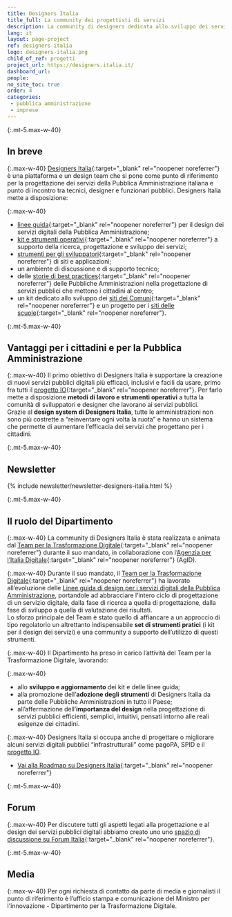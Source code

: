 ```yaml
---
title: Designers Italia
title_full: La community dei progettisti di servizi
description: La community di designers dedicata allo sviluppo dei servizi pubblici digitali in Italia
lang: it
layout: page-project
ref: designers-italia
logo: designers-italia.png
child_of_ref: progetti
project_url: https://designers.italia.it/
dashboard_url:
people:
no_site_toc: true
order: 4
categories:
 - pubblica amministrazione
 - imprese
---
```


{:.mt-5.max-w-40}
## In breve

{:.max-w-40}
[Designers Italia](https://designers.italia.it/){:target="_blank" rel="noopener noreferrer"} è una piattaforma e un design team che si pone come punto di riferimento per la progettazione dei servizi della Pubblica Amministrazione italiana e punto di incontro tra tecnici, designer e funzionari pubblici. Designers Italia mette a disposizione:

{:.max-w-40}
* [linee guida](https://designers.italia.it/guide/){:target="_blank" rel="noopener noreferrer"} per il design dei servizi digitali della Pubblica Amministrazione;
* [kit e strumenti operativi](https://designers.italia.it/kit/){:target="_blank" rel="noopener noreferrer"} a supporto della ricerca, progettazione e sviluppo dei servizi;
* [strumenti per gli sviluppatori](https://developers.italia.it/it/designers/){:target="_blank" rel="noopener noreferrer"} di siti e applicazioni;
* un ambiente di discussione e di supporto tecnico;
* delle [storie di best practices](https://designers.italia.it/blog/){:target="_blank" rel="noopener noreferrer"} delle Pubbliche Amministrazioni nella progettazione di servizi pubblici che mettono i cittadini al centro;
* un kit dedicato allo sviluppo dei [siti dei Comuni](https://designers.italia.it/kit/comuni/){:target="_blank" rel="noopener noreferrer"} e un progetto per i [siti delle scuole](https://designers.italia.it/progetti/siti-web-scuole/){:target="_blank" rel="noopener noreferrer"}.

{:.mt-5.max-w-40}
## Vantaggi per i cittadini e per la Pubblica Amministrazione

{:.max-w-40}
Il primo obiettivo di Designers Italia è supportare la creazione di nuovi servizi pubblici digitali più efficaci, inclusivi e facili da usare, primo fra tutti il [progetto IO](https://io.italia.it/){:target="_blank" rel="noopener noreferrer"}. Per farlo mette a disposizione **metodi di lavoro e strumenti operativi** a tutta la comunità di sviluppatori e designer che lavorano ai servizi pubblici.  
Grazie al **design system di Designers Italia**, tutte le amministrazioni non sono più costrette a “reinventare ogni volta la ruota” e hanno un sistema che permette di aumentare l’efficacia dei servizi che progettano per i cittadini.

{:.mt-5.max-w-40}
## Newsletter

{% include newsletter/newsletter-designers-italia.html %}

{:.mt-5.max-w-40}
## Il ruolo del Dipartimento

{:.max-w-40}
La community di Designers Italia è stata realizzata e animata dal [Team per la Trasformazione Digitale](https://teamdigitale.governo.it/){:target="_blank" rel="noopener noreferrer"} durante il suo mandato, in collaborazione con l’[Agenzia per l’Italia Digitale](http://www.agid.gov.it){:target="_blank" rel="noopener noreferrer"} (AgID).

{:.max-w-40}
Durante il suo mandato, il [Team per la Trasformazione Digitale](https://teamdigitale.governo.it/){:target="_blank" rel="noopener noreferrer"} ha lavorato all’evoluzione delle [Linee guida di design per i servizi digitali della Pubblica Amministrazione](https://designers.italia.it/guide/), portandole ad abbracciare l’intero ciclo di progettazione di un servizio digitale, dalla fase di ricerca a quella di progettazione, dalla fase di sviluppo a quella di valutazione dei risultati.  
Lo sforzo principale del Team è stato quello di affiancare a un approccio di tipo regolatorio un altrettanto indispensabile **set di strumenti pratici** (i kit per il design dei servizi) e una community a supporto dell’utilizzo di questi strumenti.

{:.max-w-40}
Il Dipartimento ha preso in carico l’attività del Team per la Trasformazione Digitale, lavorando:

{:.max-w-40}
* allo **sviluppo e aggiornamento** dei kit e delle linee guida;
* alla promozione dell’**adozione degli strumenti** di Designers Italia da parte delle Pubbliche Amministrazioni in tutto il Paese;
* all’affermazione dell’**importanza del design** nella progettazione di servizi pubblici efficienti, semplici, intuitivi, pensati intorno alle reali esigenze dei cittadini.

{:.max-w-40}
Designers Italia si occupa anche di progettare o migliorare alcuni servizi digitali pubblici “infrastrutturali” come pagoPA, SPID e il [progetto IO](https://io.italia.it/).

* [Vai alla Roadmap su Designers Italia](https://designers.italia.it/roadmap/){:target="_blank" rel="noopener noreferrer"}

{:.mt-5.max-w-40}
## Forum

{:.max-w-40}
Per discutere tutti gli aspetti legati alla progettazione e al design dei servizi pubblici digitali abbiamo creato uno uno [spazio di discussione su Forum Italia](https://forum.italia.it/c/design){:target="_blank" rel="noopener noreferrer"}.

{:.mt-5.max-w-40}
## Media

{:.max-w-40}
Per ogni richiesta di contatto da parte di media e giornalisti il punto di riferimento è l’ufficio stampa e comunicazione del Ministro per l'innovazione - Dipartimento per la Trasformazione Digitale.
